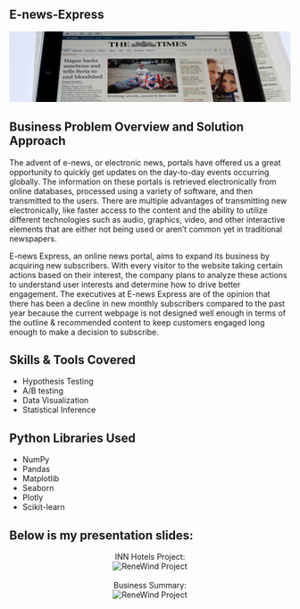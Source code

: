 ## E-news-Express

<img src="https://github.com/Nkunim2023/E-news-Express/blob/main/Enews.png?raw=true" alt=" ReneWind Project"/>

<h2>Business Problem Overview and Solution Approach</h2>
<p>The advent of e-news, or electronic news, portals have offered us a great opportunity to quickly get updates on the day-to-day events occurring globally. The information on these portals is retrieved electronically from online databases, processed using a variety of software, and then transmitted to the users. There are multiple advantages of transmitting new electronically, like faster access to the content and the ability to utilize different technologies such as audio, graphics, video, and other interactive elements that are either not being used or aren’t common yet in traditional newspapers.</p>
<p>E-news Express, an online news portal, aims to expand its business by acquiring new subscribers. With every visitor to the website taking certain actions based on their interest, the company plans to analyze these actions to understand user interests and determine how to drive better engagement. The executives at E-news Express are of the opinion that there has been a decline in new monthly subscribers compared to the past year because the current webpage is not designed well enough in terms of the outline & recommended content to keep customers engaged long enough to make a decision to subscribe.</p>

<h2>Skills & Tools Covered</h2>

- Hypothesis Testing
- A/B testing
- Data Visualization
- Statistical Inference

## Python Libraries Used
- NumPy
- Pandas
- Matplotlib
- Seaborn
- Plotly
- Scikit-learn

<h2>Below is my presentation slides:</h2>

<p align="center">
INN Hotels Project: <br/>
<img src=".png" height="80%" width="80%" alt="ReneWind Project"/>
<br />
<br />
Business Summary: <br/>
<img src=".png" height="80%" width="80%" alt="ReneWind Project"/>
<br />





<!--
 ```diff
- text in red
+ text in green
! text in orange
# text in gray
@@ text in purple (and bold)@@
```
--!>
